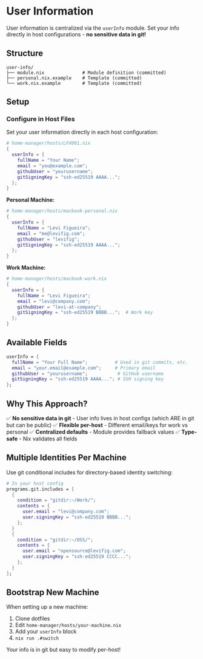 # User Information

User information is centralized via the `userInfo` module. Set your info directly in host configurations - **no sensitive data in git!**

## Structure

```
user-info/
├── module.nix              # Module definition (committed)
├── personal.nix.example    # Template (committed)
└── work.nix.example        # Template (committed)
```

## Setup

### Configure in Host Files

Set your user information directly in each host configuration:

```nix
# home-manager/hosts/LFX001.nix
{
  userInfo = {
    fullName = "Your Name";
    email = "you@example.com";
    githubUser = "yourusername";
    gitSigningKey = "ssh-ed25519 AAAA...";
  };
}
```

**Personal Machine:**
```nix
# home-manager/hosts/macbook-personal.nix
{
  userInfo = {
    fullName = "Levi Figueira";
    email = "me@levifig.com";
    githubUser = "levifig";
    gitSigningKey = "ssh-ed25519 AAAA...";
  };
}
```

**Work Machine:**
```nix
# home-manager/hosts/macbook-work.nix
{
  userInfo = {
    fullName = "Levi Figueira";
    email = "levi@company.com";
    githubUser = "levi-at-company";
    gitSigningKey = "ssh-ed25519 BBBB...";  # Work key
  };
}
```

## Available Fields

```nix
userInfo = {
  fullName = "Your Full Name";          # Used in git commits, etc.
  email = "your.email@example.com";     # Primary email
  githubUser = "yourusername";           # GitHub username
  gitSigningKey = "ssh-ed25519 AAAA..."; # SSH signing key
};
```

## Why This Approach?

✅ **No sensitive data in git** - User info lives in host configs (which ARE in git but can be public)
✅ **Flexible per-host** - Different email/keys for work vs personal
✅ **Centralized defaults** - Module provides fallback values
✅ **Type-safe** - Nix validates all fields

## Multiple Identities Per Machine

Use git conditional includes for directory-based identity switching:

```nix
# In your host config
programs.git.includes = [
  {
    condition = "gitdir:~/Work/";
    contents = {
      user.email = "levi@company.com";
      user.signingKey = "ssh-ed25519 BBBB...";
    };
  }
  {
    condition = "gitdir:~/OSS/";
    contents = {
      user.email = "opensource@levifig.com";
      user.signingKey = "ssh-ed25519 CCCC...";
    };
  }
];
```

## Bootstrap New Machine

When setting up a new machine:

1. Clone dotfiles
2. Edit `home-manager/hosts/your-machine.nix`
3. Add your `userInfo` block
4. `nix run .#switch`

Your info is in git but easy to modify per-host!
